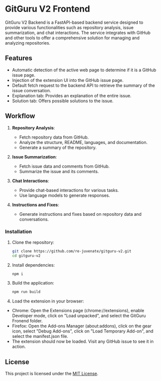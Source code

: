 # GitGuru V2 Frontend

GitGuru V2 Backend is a FastAPI-based backend service designed to provide various functionalities such as repository analysis, issue summarization, and chat interactions. The service integrates with GitHub and other tools to offer a comprehensive solution for managing and analyzing repositories.

## Features

- Automatic detection of the active web page to determine if it is a GitHub issue page.
- Injection of the extension UI into the GitHub issue page.
- Default fetch request to the backend API to retrieve the summary of the issue conversation.
- Explanation tab: Provides an explanation of the entire issue.
- Solution tab: Offers possible solutions to the issue.

## Workflow

1. **Repository Analysis**:
    - Fetch repository data from GitHub.
    - Analyze the structure, README, languages, and documentation.
    - Generate a summary of the repository.

2. **Issue Summarization**:
    - Fetch issue data and comments from GitHub.
    - Summarize the issue and its comments.

3. **Chat Interactions**:
    - Provide chat-based interactions for various tasks.
    - Use language models to generate responses.

4. **Instructions and Fixes**:
    - Generate instructions and fixes based on repository data and conversations.


### Installation

1. Clone the repository:

    ```sh
    git clone https://github.com/re-juvenate/gitguru-v2.git
    cd gitguru-v2
    ```

2. Install dependencies:

    ```sh
    npm i
    ```

3. Build the application:

    ```sh
    npm run build
    ```
4. Load the extension in your browser:
   
  - Chrome: Open the Extensions page (chrome://extensions), enable Developer mode, click on "Load unpacked", and select the GitGuru Fronend folder.
  - Firefox: Open the Add-ons Manager (about:addons), click on the gear icon, select "Debug Add-ons", click on "Load Temporary Add-on", and select the manifest.json file.
  - The extension should now be loaded. Visit any GitHub issue to see it in action.


## License

This project is licensed under the [MIT License](LICENSE).

